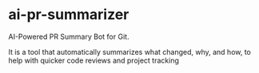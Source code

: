 # ai-pr-summarizer
AI-Powered PR Summary Bot for Git.

It is a tool that automatically summarizes what changed, why, and how, to help with quicker code reviews and project tracking
